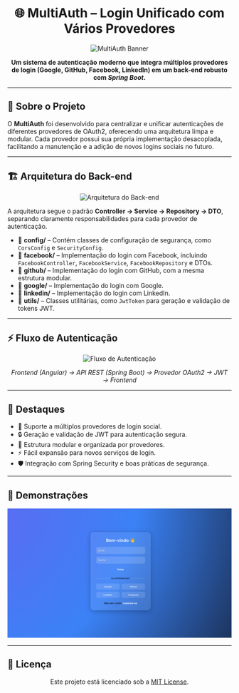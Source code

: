 <h1 align="center">🌐 MultiAuth – Login Unificado com Vários Provedores</h1>

<p align="center">
  <img src="https://raw.githubusercontent.com/seu-usuario/seu-repo/main/docs/banner.png" alt="MultiAuth Banner" width="800"/>
</p>

<p align="center">
  <b>Um sistema de autenticação moderno que integra múltiplos provedores de login (Google, GitHub, Facebook, LinkedIn) em um back-end robusto com <i>Spring Boot</i>.</b>
</p>

---

<h2>📖 Sobre o Projeto</h2>

<p>
O <b>MultiAuth</b> foi desenvolvido para centralizar e unificar autenticações de diferentes provedores de OAuth2, oferecendo uma arquitetura limpa e modular.  
Cada provedor possui sua própria implementação desacoplada, facilitando a manutenção e a adição de novos logins sociais no futuro.
</p>

---

<h2>🏗️ Arquitetura do Back-end</h2>

<p align="center">
  <img src="https://raw.githubusercontent.com/seu-usuario/seu-repo/main/docs/backend-structure.png" alt="Arquitetura do Back-end" width="450"/>
</p>

<p>
A arquitetura segue o padrão <b>Controller → Service → Repository → DTO</b>, separando claramente responsabilidades para cada provedor de autenticação.
</p>

<ul>
  <li>📌 <b>config/</b> – Contém classes de configuração de segurança, como <code>CorsConfig</code> e <code>SecurityConfig</code>.</li>
  <li>📌 <b>facebook/</b> – Implementação do login com Facebook, incluindo <code>FacebookController</code>, <code>FacebookService</code>, <code>FacebookRepository</code> e DTOs.</li>
  <li>📌 <b>github/</b> – Implementação do login com GitHub, com a mesma estrutura modular.</li>
  <li>📌 <b>google/</b> – Implementação do login com Google.</li>
  <li>📌 <b>linkedin/</b> – Implementação do login com LinkedIn.</li>
  <li>📌 <b>utils/</b> – Classes utilitárias, como <code>JwtToken</code> para geração e validação de tokens JWT.</li>
</ul>

---

<h2>⚡ Fluxo de Autenticação</h2>

<p align="center">
  <img src="https://raw.githubusercontent.com/seu-usuario/seu-repo/main/docs/auth-flow.png" alt="Fluxo de Autenticação" width="700"/>
</p>

<p align="center"><i>
Frontend (Angular) → API REST (Spring Boot) → Provedor OAuth2 → JWT → Frontend
</i></p>

---

<h2>🚀 Destaques</h2>

<ul>
  <li>🔑 Suporte a múltiplos provedores de login social.</li>
  <li>🔒 Geração e validação de JWT para autenticação segura.</li>
  <li>📂 Estrutura modular e organizada por provedores.</li>
  <li>⚡ Fácil expansão para novos serviços de login.</li>
  <li>🛡️ Integração com Spring Security e boas práticas de segurança.</li>
</ul>

---

<h2>📸 Demonstrações</h2>

<p align="center">
  <img src="images/tela_login_UniLogin.png" alt="Tela de Login" width="600"/>
</p>

---

<h2>📜 Licença</h2>

<p align="center">
  Este projeto está licenciado sob a <a href="https://opensource.org/licenses/MIT">MIT License</a>.
</p>
